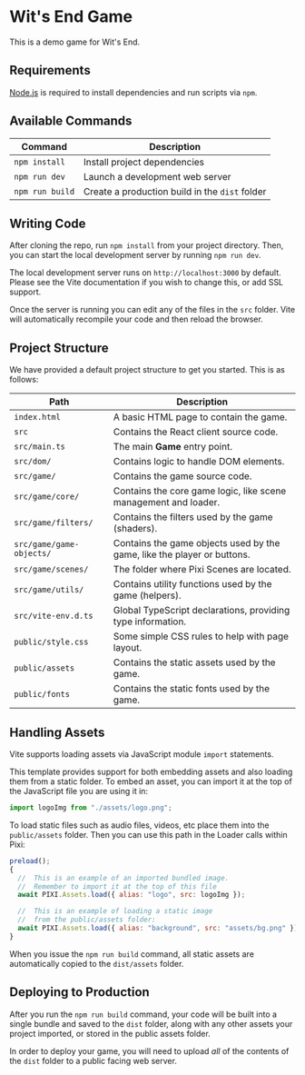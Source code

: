 # Wit's End Game

This is a demo game for Wit's End.

## Requirements

[Node.js](https://nodejs.org) is required to install dependencies and run scripts via `npm`.

## Available Commands

| Command         | Description                                    |
| --------------- | ---------------------------------------------- |
| `npm install`   | Install project dependencies                   |
| `npm run dev`   | Launch a development web server                |
| `npm run build` | Create a production build in the `dist` folder |

## Writing Code

After cloning the repo, run `npm install` from your project directory. Then, you can start the local development server by running `npm run dev`.

The local development server runs on `http://localhost:3000` by default. Please see the Vite documentation if you wish to change this, or add SSL support.

Once the server is running you can edit any of the files in the `src` folder. Vite will automatically recompile your code and then reload the browser.

## Project Structure

We have provided a default project structure to get you started. This is as follows:

| Path                     | Description                                                             |
| ------------------------ | ----------------------------------------------------------------------- |
| `index.html`             | A basic HTML page to contain the game.                                  |
| `src`                    | Contains the React client source code.                                  |
| `src/main.ts`            | The main **Game** entry point.                                          |
| `src/dom/`               | Contains logic to handle DOM elements.                                  |
| `src/game/`              | Contains the game source code.                                          |
| `src/game/core/`         | Contains the core game logic, like scene management and loader.         |
| `src/game/filters/`      | Contains the filters used by the game (shaders).                        |
| `src/game/game-objects/` | Contains the game objects used by the game, like the player or buttons. |
| `src/game/scenes/`       | The folder where Pixi Scenes are located.                               |
| `src/game/utils/`        | Contains utility functions used by the game (helpers).                  |
| `src/vite-env.d.ts`      | Global TypeScript declarations, providing type information.             |
| `public/style.css`       | Some simple CSS rules to help with page layout.                         |
| `public/assets`          | Contains the static assets used by the game.                            |
| `public/fonts`           | Contains the static fonts used by the game.                             |

## Handling Assets

Vite supports loading assets via JavaScript module `import` statements.

This template provides support for both embedding assets and also loading them from a static folder. To embed an asset, you can import it at the top of the JavaScript file you are using it in:

```js
import logoImg from "./assets/logo.png";
```

To load static files such as audio files, videos, etc place them into the `public/assets` folder. Then you can use this path in the Loader calls within Pixi:

```js
preload();
{
  //  This is an example of an imported bundled image.
  //  Remember to import it at the top of this file
  await PIXI.Assets.load({ alias: "logo", src: logoImg });

  //  This is an example of loading a static image
  //  from the public/assets folder:
  await PIXI.Assets.load({ alias: "background", src: "assets/bg.png" });
}
```

When you issue the `npm run build` command, all static assets are automatically copied to the `dist/assets` folder.

## Deploying to Production

After you run the `npm run build` command, your code will be built into a single bundle and saved to the `dist` folder, along with any other assets your project imported, or stored in the public assets folder.

In order to deploy your game, you will need to upload _all_ of the contents of the `dist` folder to a public facing web server.
